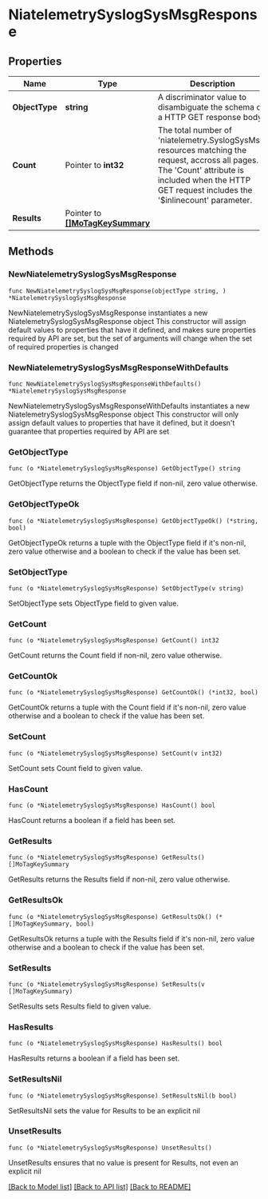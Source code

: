# NiatelemetrySyslogSysMsgResponse

## Properties

Name | Type | Description | Notes
------------ | ------------- | ------------- | -------------
**ObjectType** | **string** | A discriminator value to disambiguate the schema of a HTTP GET response body. | 
**Count** | Pointer to **int32** | The total number of &#39;niatelemetry.SyslogSysMsg&#39; resources matching the request, accross all pages. The &#39;Count&#39; attribute is included when the HTTP GET request includes the &#39;$inlinecount&#39; parameter. | [optional] 
**Results** | Pointer to [**[]MoTagKeySummary**](MoTagKeySummary.md) |  | [optional] 

## Methods

### NewNiatelemetrySyslogSysMsgResponse

`func NewNiatelemetrySyslogSysMsgResponse(objectType string, ) *NiatelemetrySyslogSysMsgResponse`

NewNiatelemetrySyslogSysMsgResponse instantiates a new NiatelemetrySyslogSysMsgResponse object
This constructor will assign default values to properties that have it defined,
and makes sure properties required by API are set, but the set of arguments
will change when the set of required properties is changed

### NewNiatelemetrySyslogSysMsgResponseWithDefaults

`func NewNiatelemetrySyslogSysMsgResponseWithDefaults() *NiatelemetrySyslogSysMsgResponse`

NewNiatelemetrySyslogSysMsgResponseWithDefaults instantiates a new NiatelemetrySyslogSysMsgResponse object
This constructor will only assign default values to properties that have it defined,
but it doesn't guarantee that properties required by API are set

### GetObjectType

`func (o *NiatelemetrySyslogSysMsgResponse) GetObjectType() string`

GetObjectType returns the ObjectType field if non-nil, zero value otherwise.

### GetObjectTypeOk

`func (o *NiatelemetrySyslogSysMsgResponse) GetObjectTypeOk() (*string, bool)`

GetObjectTypeOk returns a tuple with the ObjectType field if it's non-nil, zero value otherwise
and a boolean to check if the value has been set.

### SetObjectType

`func (o *NiatelemetrySyslogSysMsgResponse) SetObjectType(v string)`

SetObjectType sets ObjectType field to given value.


### GetCount

`func (o *NiatelemetrySyslogSysMsgResponse) GetCount() int32`

GetCount returns the Count field if non-nil, zero value otherwise.

### GetCountOk

`func (o *NiatelemetrySyslogSysMsgResponse) GetCountOk() (*int32, bool)`

GetCountOk returns a tuple with the Count field if it's non-nil, zero value otherwise
and a boolean to check if the value has been set.

### SetCount

`func (o *NiatelemetrySyslogSysMsgResponse) SetCount(v int32)`

SetCount sets Count field to given value.

### HasCount

`func (o *NiatelemetrySyslogSysMsgResponse) HasCount() bool`

HasCount returns a boolean if a field has been set.

### GetResults

`func (o *NiatelemetrySyslogSysMsgResponse) GetResults() []MoTagKeySummary`

GetResults returns the Results field if non-nil, zero value otherwise.

### GetResultsOk

`func (o *NiatelemetrySyslogSysMsgResponse) GetResultsOk() (*[]MoTagKeySummary, bool)`

GetResultsOk returns a tuple with the Results field if it's non-nil, zero value otherwise
and a boolean to check if the value has been set.

### SetResults

`func (o *NiatelemetrySyslogSysMsgResponse) SetResults(v []MoTagKeySummary)`

SetResults sets Results field to given value.

### HasResults

`func (o *NiatelemetrySyslogSysMsgResponse) HasResults() bool`

HasResults returns a boolean if a field has been set.

### SetResultsNil

`func (o *NiatelemetrySyslogSysMsgResponse) SetResultsNil(b bool)`

 SetResultsNil sets the value for Results to be an explicit nil

### UnsetResults
`func (o *NiatelemetrySyslogSysMsgResponse) UnsetResults()`

UnsetResults ensures that no value is present for Results, not even an explicit nil

[[Back to Model list]](../README.md#documentation-for-models) [[Back to API list]](../README.md#documentation-for-api-endpoints) [[Back to README]](../README.md)


